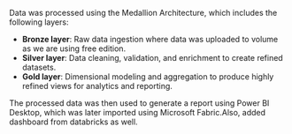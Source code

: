 Data was processed using the Medallion Architecture, which includes the following layers:
- **Bronze layer**: Raw data ingestion where data was uploaded to volume as we are using free edition.
- **Silver layer**: Data cleaning, validation, and enrichment to create refined datasets.
- **Gold layer**: Dimensional modeling and aggregation to produce highly refined views for analytics and reporting.

The processed data was then used to generate a report using Power BI Desktop, which was later imported using Microsoft Fabric.Also, added dashboard from databricks as well.
